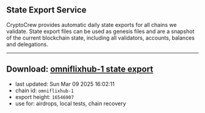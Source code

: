 ## State Export Service
CryptoCrew provides automatic daily state exports for all chains we validate. State export files can be used as genesis files and are a snapshot of the current blockchain state, including all validators, accounts, balances and delegations.

---
**Download: [omniflixhub-1 state export](https://dl-eu2.ccvalidators.com/SERVICE/omniflixhub/omniflixhub-1_export_16546907.json)**
---

- last updated: Sun Mar 09 2025 16:02:11
- chain id: `omniflixhub-1`
- export height: `16546907`
- use for: airdrops, local tests, chain recovery
